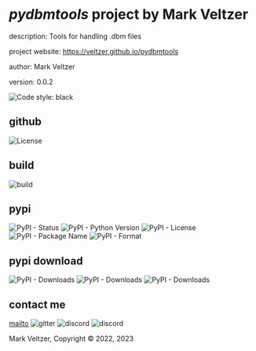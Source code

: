 # *pydbmtools* project by Mark Veltzer

description: Tools for handling .dbm files

project website: https://veltzer.github.io/pydbmtools

author: Mark Veltzer

version: 0.0.2

![Code style: black](https://img.shields.io/badge/code%20style-black-000000.svg)

## github

![License](https://img.shields.io/github/license/veltzer/pydbmtools)

## build

![build](https://github.com/veltzer/pydbmtools/workflows/build/badge.svg)

## pypi

![PyPI - Status](https://img.shields.io/pypi/status/pydbmtools)
![PyPI - Python Version](https://img.shields.io/pypi/pyversions/pydbmtools)
![PyPI - License](https://img.shields.io/pypi/l/pydbmtools)
![PyPI - Package Name](https://img.shields.io/pypi/v/pydbmtools)
![PyPI - Format](https://img.shields.io/pypi/format/pydbmtools)

## pypi download

![PyPI - Downloads](https://img.shields.io/pypi/dd/pydbmtools)
![PyPI - Downloads](https://img.shields.io/pypi/dw/pydbmtools)
![PyPI - Downloads](https://img.shields.io/pypi/dm/pydbmtools)



## contact me
[mailto](mailto:mark.veltzer@gmail.com)
![gitter](https://img.shields.io/gitter/room/veltzer/mark.veltzer)
![discord](https://img.shields.io/discord/719336281624281119)
![discord](https://img.shields.io/discord/719336282194444302)

Mark Veltzer, Copyright © 2022, 2023
